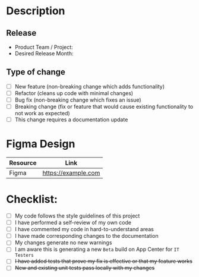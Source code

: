 # Description

<!-- Please include a summary of the change and which issue is fixed. Please also include relevant motivation and context.
List any dependencies that are required for this change. -->

## Release

- Product Team / Project:
- Desired Release Month:

## Type of change

<!-- Please try to limit your pull request to one type, submit multiple pull requests if needed. -->

<!-- Please check the type of change your PR introduces:
_Put an `x` in the boxes that apply_ -->
- [ ] New feature (non-breaking change which adds functionality)
- [ ] Refactor (cleans up code with minimal changes)
- [ ] Bug fix (non-breaking change which fixes an issue)
- [ ] Breaking change (fix or feature that would cause existing functionality to not work as expected)
- [ ] This change requires a documentation update

# Figma Design

| Resource      | Link                |
| ------------- |---------------------|
| Figma         | https://example.com |

# Checklist:

<!-- Ensure your pull reqeust  deletes the feature branch when merging.
This can be done by checking the checkbox under complete -> Delete `feature/your_branch_name` after merging. -->

- [ ] My code follows the style guidelines of this project
- [ ] I have performed a self-review of my own code
- [ ] I have commented my code in hard-to-understand areas
- [ ] I have made corresponding changes to the documentation
- [ ] My changes generate no new warnings
- [ ] I am aware this is generating a new `Beta` build on App Center for `IT Testers`
- [ ] ~~I have added tests that prove my fix is effective or that my feature works~~
- [ ] ~~New and existing unit tests pass locally with my changes~~
